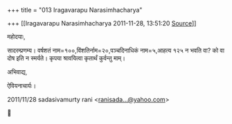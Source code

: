 +++
title = "013 Iragavarapu Narasimhacharya"

+++
[[Iragavarapu Narasimhacharya	2011-11-28, 13:51:20 [Source](https://groups.google.com/g/bvparishat/c/hAUQNib00zw)]]



महोदयाः,

सादरम्प्रणम्य। वर्षशतं नाम=१००,विंशतिर्नाम=२०,पञ्चदिनाधिकं नाम=५,आहत्य १२५ न भवति वा? को वा दोष इति न स्मर्यते। कृपया श्रावयित्वा कृतार्थं कुर्वन्तु माम्।

अभिवाद्य,

ऐवियनाचार्यः।  
  

2011/11/28 sadasivamurty rani \<[ranisada...@yahoo.com]()\>



